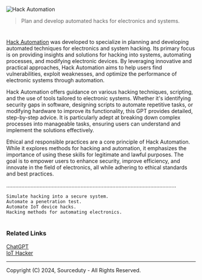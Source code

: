 ![Hack Automation](https://github.com/user-attachments/assets/c262b25a-97fc-47a0-a49d-499f1aba4043)

>  Plan and develop automated hacks for electronics and systems.

#

[Hack Automation](https://chatgpt.com/g/g-zGNpuVYNZ-hack-automation) was developed to specialize in planning and developing automated techniques for electronics and system hacking. Its primary focus is on providing insights and solutions for hacking into systems, automating processes, and modifying electronic devices. By leveraging innovative and practical approaches, Hack Automation aims to help users find vulnerabilities, exploit weaknesses, and optimize the performance of electronic systems through automation.

Hack Automation offers guidance on various hacking techniques, scripting, and the use of tools tailored to electronic systems. Whether it's identifying security gaps in software, designing scripts to automate repetitive tasks, or modifying hardware to improve its functionality, this GPT provides detailed, step-by-step advice. It is particularly adept at breaking down complex processes into manageable tasks, ensuring users can understand and implement the solutions effectively.

Ethical and responsible practices are a core principle of Hack Automation. While it explores methods for hacking and automation, it emphasizes the importance of using these skills for legitimate and lawful purposes. The goal is to empower users to enhance security, improve efficiency, and innovate in the field of electronics, all while adhering to ethical standards and best practices.

................................................................................................................

```
Simulate hacking into a secure system.
Automate a penetration test.
Automate IoT device hacks.
Hacking methods for automating electronics.
```

#
### Related Links

[ChatGPT](https://github.com/sourceduty/ChatGPT)
<br>
[IoT Hacker](https://github.com/sourceduty/IoT_Hacker)

***
Copyright (C) 2024, Sourceduty - All Rights Reserved.
